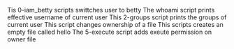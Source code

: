 Tis 0-iam_betty scripts swittches user to betty
The whoami script prints effective username of current user
This 2-groups script prints the groups of current user
This script changes ownership of a file
This scripts creates an empty file called hello
The 5-execute script adds exeute permission on owner file
